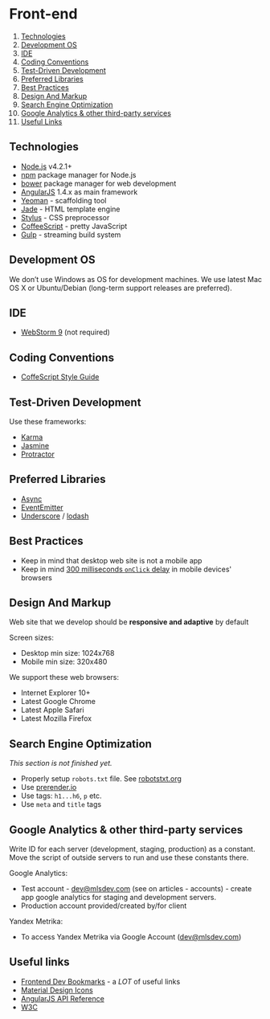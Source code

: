 # Front-end

1. [Technologies](#technologies)
1. [Development OS](#development-os)
1. [IDE](#ide)
1. [Coding Conventions](#coding-conventions)
1. [Test-Driven Development](#test-driven-development)
1. [Preferred Libraries](#preferred-libraries)
1. [Best Practices](#best-practices)
1. [Design And Markup](#design-and-markup)
1. [Search Engine Optimization](#search-engine-optimization)
1. [Google Analytics & other third-party services](#google-analytics--other-third-party-services)
1. [Useful Links](#useful-links)


## Technologies

* [Node.js](https://nodejs.org/en) v4.2.1+
* [npm](https://www.npmjs.com) package manager for Node.js
* [bower](http://bower.io) package manager for web development
* [AngularJS](https://angularjs.org) 1.4.х as main framework
* [Yeoman](http://yeoman.io) - scaffolding tool
* [Jade](http://jade-lang.com) - HTML template engine
* [Stylus](http://learnboost.github.io/stylus) - CSS preprocessor
* [CoffeeScript](http://coffeescript.org) - pretty JavaScript
* [Gulp](http://gulpjs.com) - streaming build system


## Development OS

We don’t use Windows as OS for development machines. We use latest Mac OS X or Ubuntu/Debian (long-term support releases are preferred).


## IDE

* [WebStorm 9](https://www.jetbrains.com/webstorm) (not required)


## Coding Conventions
* [CoffeScript Style Guide](https://github.com/polarmobile/coffeescript-style-guide/blob/master/README.md)


## Test-Driven Development

Use these frameworks: 
* [Karma](http://karma-runner.github.io)
* [Jasmine](http://jasmine.github.io)
* [Protractor](http://angular.github.io/protractor)


## Preferred Libraries

* [Async](https://github.com/caolan/async)
* [EventEmitter](https://github.com/Olical/EventEmitter)
* [Underscore](http://underscorejs.org) / [lodash](https://lodash.com)


## Best Practices

* Keep in mind that desktop web site is not a mobile app
* Keep in mind [300 milliseconds `onClick` delay](http://www.sitepoint.com/5-ways-prevent-300ms-click-delay-mobile-devices) in mobile devices' browsers


## Design And Markup

Web site that we develop should be **responsive and adaptive** by default

Screen sizes:
* Desktop min size: 1024x768
* Mobile min size: 320x480

We support these web browsers: 
* Internet Explorer 10+
* Latest Google Chrome
* Latest Apple Safari
* Latest Mozilla Firefox


## Search Engine Optimization

_This section is not finished yet._

* Properly setup `robots.txt` file. See [robotstxt.org](http://www.robotstxt.org)
* Use [prerender.io](https://prerender.io)
* Use tags: `h1...h6`, `p` etc.
* Use `meta` and `title` tags

## Google Analytics & other third-party services

Write ID for each server (development, staging, production) as a constant. Move the script of outside servers to run and use these constants there.

Google Analytics:
* Test account - dev@mlsdev.com (see on articles - accounts) - create app google analytics for staging and development servers.
* Production account provided/created by/for client

Yandex Metrika:
* To access Yandex Metrika via Google Account (dev@mlsdev.com)

## Useful links
* [Frontend Dev Bookmarks](https://github.com/dypsilon/frontend-dev-bookmarks) - a _LOT_ of useful links
* [Material Design Icons](https://materialdesignicons.com)
* [AngularJS API Reference](https://docs.angularjs.org/api)
* [W3C](http://w3.org)

